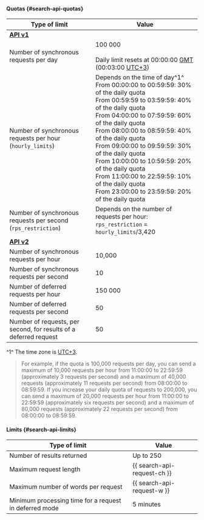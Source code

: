 #### Quotas {#search-api-quotas}

| Type of limit | Value |
| ----- | ----- |
| **[API v1](../search-api/concepts/index.md#api-v1)** | | 
| Number of synchronous requests per day | 100 000</br></br>Daily limit resets at 00:00:00 [GMT](https://en.wikipedia.org/wiki/Greenwich_Mean_Time) (00:03:00 [UTC+3](https://en.wikipedia.org/wiki/UTC%2B03:00)) |
| Number of synchronous requests per hour (`hourly_limits`) | Depends on the time of day^1^</br>From 00:00:00 to 00:59:59: 30% of the daily quota</br>From 00:59:59 to 03:59:59: 40% of the daily quota</br>From 04:00:00 to 07:59:59: 60% of the daily quota</br>From 08:00:00 to 08:59:59: 40% of the daily quota</br> From 09:00:00 to 09:59:59: 30% of the daily quota</br> From 10:00:00 to 10:59:59: 20% of the daily quota</br> From 11:00:00 to 22:59:59: 10% of the daily quota</br> From 23:00:00 to 23:59:59: 20% of the daily quota  |
| Number of synchronous requests per second (`rps_restriction`) | Depends on the number of requests per hour: `rps_restriction` = `hourly_limits`/3,420  |
| **[API v2](../search-api/concepts/index.md#api-v2)** | |
| Number of synchronous requests per hour | 10,000 |
| Number of synchronous requests per second | 10 |
| Number of deferred requests per hour | 150 000 |
| Number of deferred requests per second | 50 |
| Number of requests, per second, for results of a deferred request | 50 |

^1^ The time zone is [UTC+3](https://en.wikipedia.org/wiki/UTC%2B03:00).

> For example, if the quota is 100,000 requests per day, you can send a maximum of 10,000 requests per hour from 11:00:00 to 22:59:59 (approximately 3 requests per second) and a maximum of 40,000 requests (approximately 11 requests per second) from 08:00:00 to 08:59:59. 
> If you increase your daily quota of requests to 200,000, you can send a maximum of 20,000 requests per hour from 11:00:00 to 22:59:59 (approximately six requests per second) and a maximum of 80,000 requests (approximately 22 requests per second) from 08:00:00 to 08:59:59. 


#### Limits {#search-api-limits}

| Type of limit | Value |
| ----- | ----- |
| Number of results returned | Up to 250 |
| Maximum request length | {{ search-api-request-ch }} |
| Maximum number of words per request | {{ search-api-request-w }} |
| Minimum processing time for a request in deferred mode | 5 minutes |